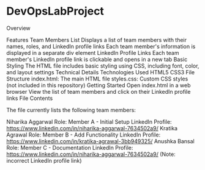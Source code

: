 # DevOpsLabProject
Overview


Features
Team Members List
Displays a list of team members with their names, roles, and LinkedIn profile links
Each team member's information is displayed in a separate div element
LinkedIn Profile Links
Each team member's LinkedIn profile link is clickable and opens in a new tab
Basic Styling
The HTML file includes basic styling using CSS, including font, color, and layout settings
Technical Details
Technologies Used
HTML5
CSS3
File Structure
index.html: The main HTML file
styles.css: Custom CSS styles (not included in this repository)
Getting Started
Open index.html in a web browser
View the list of team members and click on their LinkedIn profile links
File Contents

The file currently lists the following team members:

Niharika Aggarwal
Role: Member A - Initial Setup
LinkedIn Profile: https://www.linkedin.com/in/niharika-aggarwal-7634502a9/
Kratika Agrawal
Role: Member B - Add Functionality
LinkedIn Profile: https://www.linkedin.com/in/kratika-agrawal-3bb949325/
Anushka Bansal
Role: Member C - Documentation
LinkedIn Profile: https://www.linkedin.com/in/niharika-aggarwal-7634502a9/ (Note: incorrect LinkedIn profile link)
